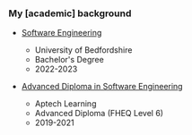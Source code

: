 ### My \[academic\] background

- [Software Engineering](https://beds.ac.uk)

  - University of Bedfordshire
  - Bachelor's Degree
  - 2022-2023

- [Advanced Diploma in Software Engineering](https://www.aptechlearning.com/)

  - Aptech Learning
  - Advanced Diploma (FHEQ Level 6)
  - 2019-2021
